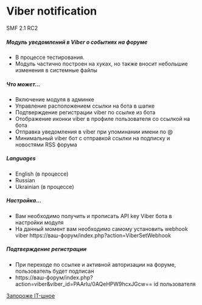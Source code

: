 **Viber notification**
=====================
SMF 2.1 RC2 

##### Модуль уведомлений в Viber о событиях на форуме
- В процессе тестирования.
- Модуль частично построен на хуках, но также вносит небольшие изменения в системные файлы

##### Что может...
- Включение модуля в админке
- Управление расположением ссылки на бота в шапке
- Подтверждение регистрации viber по ссылке из бота
- Отображение иконки viber в профиле пользователя со ссылкой на бота
- Отправка уведомления в viber при упоминании имени по @
- Минимальный viber бот с отправкой ссылки на подписку и новостями RSS форума

##### Languages
- English (в процессе)
- Russian
- Ukrainian (в процессе)

##### Настройка...
- Вам необходимо получить и прописать API key Viber бота в настройки модуля
- На данный момент вам необходимо самому установить webhook viber https://ваш-форум/index.php?action=ViberSetWebhook

##### Подтверждение регистрации
- При переходе по ссылке и активной авторизации на форуме, пользователь будет подписан
- https://ваш-форум/index.php?action=viber&viber_id=PAArlu/0AQeHPW9hcxJGcw== id пользователя

[Запороже IT-шное](https://hd.zp.ua)